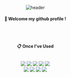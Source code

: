 <div align="center">
  
![header](https://capsule-render.vercel.app/api?type=waving&color=auto&height=300&section=header&text=hello%20world&fontSize=90&animation=fadeIn&fontAlignY=38&desc=my%20little%20projects!&descAlignY=54&descAlign=68)

####  :wave: Welcome my github profile !

  
 <br/>
 <br/>
  
####  :clipboard: Once I've Used 
  
 <br/>


<img src="https://img.shields.io/badge/javascript-F7DF1E?style=for-the-badge&logo=javascript&logoColor=black">
<img src="https://img.shields.io/badge/react-61DAFB?style=for-the-badge&logo=react&logoColor=black">
<img src="https://img.shields.io/badge/html-E34F26?style=for-the-badge&logo=html5&logoColor=white">
<img src="https://img.shields.io/badge/css-1572B6?style=for-the-badge&logo=css3&logoColor=white">
<img src="https://img.shields.io/badge/typescript-3178C6?style=for-the-badge&logo=typescript&logoColor=white">
<br/>
<img src="https://img.shields.io/badge/next.js-000000?style=for-the-badge&logo=next.js&logoColor=white">
<img src="https://img.shields.io/badge/vercel-000000?style=for-the-badge&logo=vercel&logoColor=white">
<img src="https://img.shields.io/badge/tailwindcss-06B6D4?style=for-the-badge&logo=tailwindcss&logoColor=white">
<img src="https://img.shields.io/badge/aws-232F3E?style=for-the-badge&logo=aws&logoColor=white">
</div>



